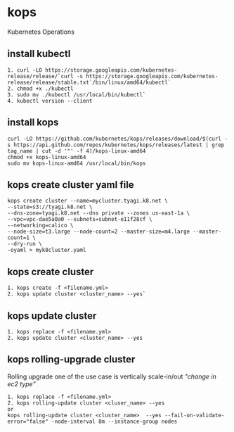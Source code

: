 # kops
Kubernetes Operations

## install kubectl
```
1. curl -LO https://storage.googleapis.com/kubernetes-release/release/`curl -s https://storage.googleapis.com/kubernetes-release/release/stable.txt`/bin/linux/amd64/kubectl`
2. chmod +x ./kubectl
3. sudo mv ./kubectl /usr/local/bin/kubectl`
4. kubectl version --client
```

## install kops
```
curl -LO https://github.com/kubernetes/kops/releases/download/$(curl -s https://api.github.com/repos/kubernetes/kops/releases/latest | grep tag_name | cut -d '"' -f 4)/kops-linux-amd64
chmod +x kops-linux-amd64
sudo mv kops-linux-amd64 /usr/local/bin/kops
```

## kops create cluster yaml file

```
kops create cluster --name=mycluster.tyagi.k8.net \
--state=s3://tyagi.k8.net \
--dns-zone=tyagi.k8.net --dns private --zones us-east-1a \
--vpc=vpc-dae5a0a0 --subnets=subnet-e11f28cf \
--networking=calico \
--node-size=t3.large --node-count=2 --master-size=m4.large --master-count=1 \
--dry-run \
-oyaml > myk8cluster.yaml
```

## kops create cluster
```
1. kops create -f <filename.yml>
2. kops update cluster <cluster_name> --yes`
```

## kops update cluster
```
1. kops replace -f <filename.yml>
2. kops update cluster <cluster_name> --yes
```

## kops rolling-upgrade cluster
Rolling upgrade one of the use case is vertically scale-in/out _"change in ec2 type"_
```
1. kops replace -f <filename.yml>
2. kops rolling-update cluster <cluser_name> --yes
or
kops rolling-update cluster <cluster_name>  --yes --fail-on-validate-error="false" -node-interval 8m --instance-group nodes
```
